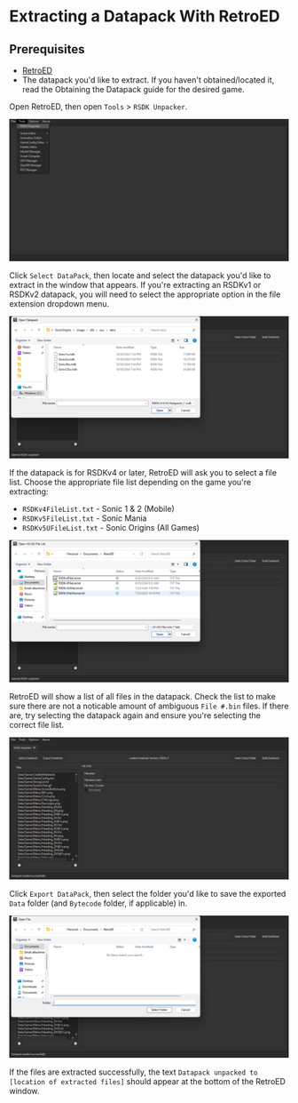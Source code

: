 # Extracting a Datapack With RetroED

## Prerequisites
- [RetroED](/Tools/RetroED/README.md)
- The datapack you'd like to extract. If you haven't obtained/located it, read the Obtaining the Datapack guide for the desired game.

Open RetroED, then open `Tools` > `RSDK Unpacker`.

![Tools menu](/assets/images/RetroED/Tools-RSDKUnpacker.png)

Click `Select DataPack`, then locate and select the datapack you'd like to extract in the window that appears. If you're extracting an RSDKv1 or RSDKv2 datapack, you will need to select the appropriate option in the file extension dropdown menu.

![Select Datapack](/assets/images/RetroED/RSDKUnpacker-SelectDatapack.png)

If the datapack is for RSDKv4 or later, RetroED will ask you to select a file list. Choose the appropriate file list depending on the game you're extracting:

- `RSDKv4FileList.txt` - Sonic 1 & 2 (Mobile)
- `RSDKv5FileList.txt` - Sonic Mania
- `RSDKv5UFileList.txt` - Sonic Origins (All Games)

![Select File List](/assets/images/RetroED/RSDKUnpacker-SelectFileList.png)

RetroED will show a list of all files in the datapack. Check the list to make sure there are not a noticable amount of ambiguous `File #.bin` files. If there are, try selecting the datapack again and ensure you're selecting the correct file list.

![Datapack filelist](/assets/images/RetroED/RSDKUnpacker.png)

Click `Export DataPack`, then select the folder you'd like to save the exported `Data` folder (and `Bytecode` folder, if applicable) in.

![Export DataPack](/assets/images/RetroED/RSDKUnpacker-ExportDatapack.png)

If the files are extracted successfully, the text `Datapack unpacked to [location of extracted files]` should appear at the bottom of the RetroED window.